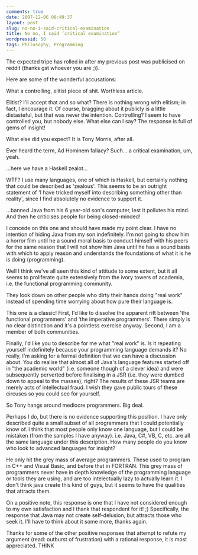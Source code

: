 ```yaml
---
comments: true
date: 2007-12-06 08:49:37
layout: post
slug: no-no-i-said-critical-examination
title: No no, I said ‘critical examination’
wordpressid: 50
tags: Philosophy, Programming
---
```


The expected tripe has rolled in after my previous post was publicised on reddit (thanks gst whoever you are ;)).

Here are some of the wonderful accusations:






> 
What a controlling, elitist piece of shit. Worthless article.



Elitist? I'll accept that and so what? There is nothing wrong with elitism; in fact, I encourage it. Of course, bragging about it publicly is a little distasteful, but that was never the intention. Controlling? I seem to have controlled you, but nobody else. What else can I say? The response is full of gems of insight!




> 
What else did you expect? It is Tony Morris, after all.



Ever heard the term, Ad Hominem fallacy? Such... a critical examination, um, yeah.




> 
...here we have a Haskell zealot...



WTF? I use many languages, one of which is Haskell, but certainly nothing that could be described as 'zealous'. This seems to be an outright statement of 'I have tricked myself into describing something other than reality', since I find absolutely no evidence to support it.




> 
...banned Java from his 6 year-old son's computer, lest it pollutes his mind. And then he criticises people for being closed-minded!



I concede on this one and should have made my point clear. I have no intention of hiding Java from my son indefinitely. I'm not going to show him a horror film until he a sound moral basis to conduct himself with his peers for the same reason that I will not show him Java until he has a sound basis with which to apply reason and understands the foundations of what it is he is doing (programming).




> 
Well I think we've all seen this kind of attitude to some extent, but it all seems to proliferate quite extensively from the ivory towers of academia, i.e. the functional programming community.

They look down on other people who dirty their hands doing "real work" instead of spending time worrying about how pure their language is.



This one is a classic! First, I'd like to dissolve the apparent rift between 'the functional programmers' and 'the imperative programmers'. There simply is no clear distinction and it's a pointless exercise anyway. Second, I am a member of both communities.

Finally, I'd like you to describe for me what "real work" is. Is it repeating yourself indefinitely because your programming language demands it? No really, I'm asking for a formal definition that we can have a discussion about. You do realise that almost all of Java's language features started off in "the academic world" (i.e. someone though of a clever idea) and were subsequently perverted before finalising in a JSR (i.e. they were dumbed down to appeal to the masses), right? The results of these JSR teams are merely acts of intellectual fraud. I wish they gave public tours of these circuses so you could see for yourself.




> 
So Tony hangs around mediocre programmers. Big deal.



Perhaps I do, but there is no evidence supporting this position. I have only described quite a small subset of all programmers that I could potentially know of. I think that most people only know one language, but I could be mistaken (from the samples I have anyway). i.e. Java, C#, VB, C, etc. are all the same language under this description. How many people do you know who look to advanced languages for insight?




> 
He only hit the grey mass of average programmers. These used to program in C++ and Visual Basic, and before that in FORTRAN. This grey mass of programmers never have in depth knowledge of the programming language or tools they are using, and are too intelectually lazy to actually learn it. I don't think java create this kind of guys, but it seems to have the qualities that attracts them.



On a positive note, this response is one that I have not considered enough to my own satisfaction and I thank that respondent for it! ;) Specifically, the response that Java may not create self-delusion, but attracts those who seek it. I'll have to think about it some more, thanks again.


Thanks for some of the other positive responses that attempt to refute my argument (read: outburst of frustration) with a rational response, it is most appreciated.
THINK
